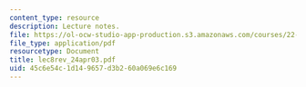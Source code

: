 ```yaml
---
content_type: resource
description: Lecture notes.
file: https://ol-ocw-studio-app-production.s3.amazonaws.com/courses/22-68j-superconducting-magnets-spring-2003/45c6e54c1d149657d3b260a069e6c169_lec8rev_24apr03.pdf
file_type: application/pdf
resourcetype: Document
title: lec8rev_24apr03.pdf
uid: 45c6e54c-1d14-9657-d3b2-60a069e6c169
---
```

